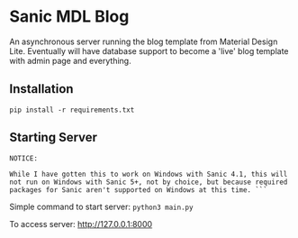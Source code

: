 # Sanic MDL Blog
An asynchronous server running the blog template from Material Design Lite. Eventually will have database support to become a 'live' blog template with admin page and everything.


## Installation

`pip install -r requirements.txt`


## Starting Server

```
NOTICE:

While I have gotten this to work on Windows with Sanic 4.1, this will not run on Windows with Sanic 5+, not by choice, but because required packages for Sanic aren't supported on Windows at this time. ```
```

Simple command to start server:
`python3 main.py`

To access server: http://127.0.0.1:8000

